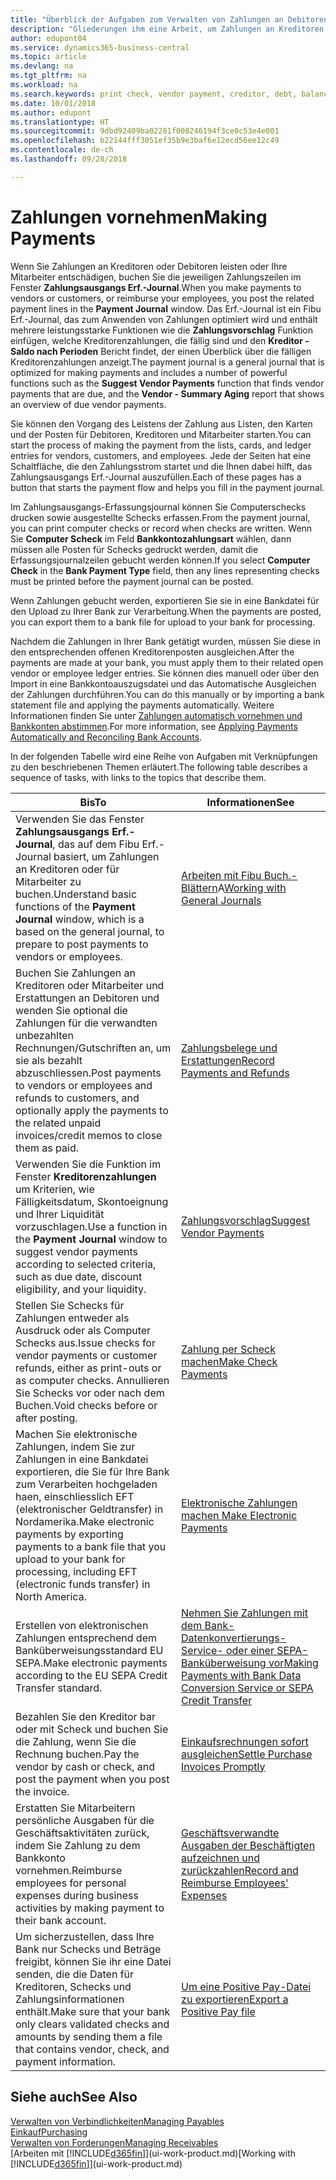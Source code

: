 ```yaml
---
title: "Überblick der Aufgaben zum Verwalten von Zahlungen an Debitoren | Microsoft Docs"
description: "Gliederungen ihm eine Arbeit, um Zahlungen an Kreditoren oder zu den Gläubigern, einschliesslich Buchungszahlungszeilen und das Anzeigen einer Übersicht über den fälligen Saldo zu verwalten."
author: edupont04
ms.service: dynamics365-business-central
ms.topic: article
ms.devlang: na
ms.tgt_pltfrm: na
ms.workload: na
ms.search.keywords: print check, vendor payment, creditor, debt, balance due, AP
ms.date: 10/01/2018
ms.author: edupont
ms.translationtype: HT
ms.sourcegitcommit: 9dbd92409ba02281f008246194f3ce0c53e4e001
ms.openlocfilehash: b22144fff3051ef35b9e3baf6e12ecd56ee12c49
ms.contentlocale: de-ch
ms.lasthandoff: 09/28/2018

---
```

# <a name="making-payments"></a><span data-ttu-id="0ec26-103">Zahlungen vornehmen</span><span class="sxs-lookup"><span data-stu-id="0ec26-103">Making Payments</span></span>

<span data-ttu-id="0ec26-104">Wenn Sie Zahlungen an Kreditoren oder Debitoren leisten oder Ihre Mitarbeiter entschädigen, buchen Sie die jeweiligen Zahlungszeilen im Fenster **Zahlungsausgangs Erf.-Journal**.</span><span class="sxs-lookup"><span data-stu-id="0ec26-104">When you make payments to vendors or customers, or reimburse your employees, you post the related payment lines in the **Payment Journal** window.</span></span> <span data-ttu-id="0ec26-105">Das Erf.-Journal ist ein Fibu Erf.-Journal, das zum Anwenden von Zahlungen optimiert wird und enthält mehrere leistungsstarke Funktionen wie die **Zahlungsvorschlag** Funktion einfügen, welche Kreditorenzahlungen, die fällig sind und den **Kreditor - Saldo nach Perioden** Bericht findet, der einen Überblick über die fälligen Kreditorenzahlungen anzeigt.</span><span class="sxs-lookup"><span data-stu-id="0ec26-105">The payment journal is a general journal that is optimized for making payments and includes a number of powerful functions such as the **Suggest Vendor Payments** function that finds vendor payments that are due, and the **Vendor - Summary Aging** report that shows an overview of due vendor payments.</span></span>  

<span data-ttu-id="0ec26-106">Sie können den Vorgang des Leistens der Zahlung aus Listen, den Karten und der Posten für Debitoren, Kreditoren und Mitarbeiter starten.</span><span class="sxs-lookup"><span data-stu-id="0ec26-106">You can start the process of making the payment from the lists, cards, and ledger entries for vendors, customers, and employees.</span></span> <span data-ttu-id="0ec26-107">Jede der Seiten hat eine Schaltfläche, die den Zahlungsstrom startet und die Ihnen dabei hilft, das Zahlungsausgangs Erf.-Journal auszufüllen.</span><span class="sxs-lookup"><span data-stu-id="0ec26-107">Each of these pages has a button that starts the payment flow and helps you fill in the payment journal.</span></span>  

<span data-ttu-id="0ec26-108">Im Zahlungsausgangs-Erfassungsjournal können Sie Computerschecks drucken sowie ausgestellte Schecks erfassen.</span><span class="sxs-lookup"><span data-stu-id="0ec26-108">From the payment journal, you can print computer checks or record when checks are written.</span></span> <span data-ttu-id="0ec26-109">Wenn Sie **Computer Scheck** im Feld **Bankkontozahlungsart** wählen, dann müssen alle Posten für Schecks gedruckt werden, damit die Erfassungsjournalzeilen gebucht werden können.</span><span class="sxs-lookup"><span data-stu-id="0ec26-109">If you select **Computer Check** in the **Bank Payment Type** field, then any lines representing checks must be printed before the payment journal can be posted.</span></span>

<span data-ttu-id="0ec26-110">Wenn Zahlungen gebucht werden, exportieren Sie sie in eine Bankdatei für den Upload zu Ihrer Bank zur Verarbeitung.</span><span class="sxs-lookup"><span data-stu-id="0ec26-110">When the payments are posted, you can export them to a bank file for upload to your bank for processing.</span></span>

<span data-ttu-id="0ec26-111">Nachdem die Zahlungen in Ihrer Bank getätigt wurden, müssen Sie diese in den entsprechenden offenen Kreditorenposten ausgleichen.</span><span class="sxs-lookup"><span data-stu-id="0ec26-111">After the payments are made at your bank, you must apply them to their related open vendor or employee ledger entries.</span></span> <span data-ttu-id="0ec26-112">Sie können dies manuell oder über den Import in eine Bankkontoauszugsdatei und das Automatische Ausgleichen der Zahlungen durchführen.</span><span class="sxs-lookup"><span data-stu-id="0ec26-112">You can do this manually or by importing a bank statement file and applying the payments automatically.</span></span> <span data-ttu-id="0ec26-113">Weitere Informationen finden Sie unter [Zahlungen automatisch vornehmen und Bankkonten abstimmen](receivables-apply-payments-auto-reconcile-bank-accounts.md).</span><span class="sxs-lookup"><span data-stu-id="0ec26-113">For more information, see [Applying Payments Automatically and Reconciling Bank Accounts](receivables-apply-payments-auto-reconcile-bank-accounts.md).</span></span>

<span data-ttu-id="0ec26-114">In der folgenden Tabelle wird eine Reihe von Aufgaben mit Verknüpfungen zu den beschriebenen Themen erläutert.</span><span class="sxs-lookup"><span data-stu-id="0ec26-114">The following table describes a sequence of tasks, with links to the topics that describe them.</span></span>

| <span data-ttu-id="0ec26-115">Bis</span><span class="sxs-lookup"><span data-stu-id="0ec26-115">To</span></span> | <span data-ttu-id="0ec26-116">Informationen</span><span class="sxs-lookup"><span data-stu-id="0ec26-116">See</span></span> |
| --- | --- |
|<span data-ttu-id="0ec26-117">Verwenden Sie das Fenster **Zahlungsausgangs Erf.-Journal**, das auf dem Fibu Erf.-Journal basiert, um Zahlungen an Kreditoren oder für Mitarbeiter zu buchen.</span><span class="sxs-lookup"><span data-stu-id="0ec26-117">Understand basic functions of the **Payment Journal** window, which is a based on the general journal, to prepare to post payments to vendors or employees.</span></span>|<span data-ttu-id="0ec26-118">[Arbeiten mit Fibu Buch.-Blättern](ui-work-general-journals.md)A</span><span class="sxs-lookup"><span data-stu-id="0ec26-118">[Working with General Journals](ui-work-general-journals.md)</span></span>|
|<span data-ttu-id="0ec26-119">Buchen Sie Zahlungen an Kreditoren oder Mitarbeiter und Erstattungen an Debitoren und wenden Sie optional die Zahlungen für die verwandten unbezahlten Rechnungen/Gutschriften an, um sie als bezahlt abzuschliessen.</span><span class="sxs-lookup"><span data-stu-id="0ec26-119">Post payments to vendors or employees and refunds to customers, and optionally apply the payments to the related unpaid invoices/credit memos to close them as paid.</span></span>|[<span data-ttu-id="0ec26-120">Zahlungsbelege und Erstattungen</span><span class="sxs-lookup"><span data-stu-id="0ec26-120">Record Payments and Refunds</span></span>](payables-how-post-payments-refunds.md)|
| <span data-ttu-id="0ec26-121">Verwenden Sie die Funktion im Fenster **Kreditorenzahlungen** um Kriterien, wie Fälligkeitsdatum, Skontoeignung und Ihrer Liquidität vorzuschlagen.</span><span class="sxs-lookup"><span data-stu-id="0ec26-121">Use a function in the **Payment Journal** window to suggest vendor payments according to selected criteria, such as due date, discount eligibility, and your liquidity.</span></span> |[<span data-ttu-id="0ec26-122">Zahlungsvorschlag</span><span class="sxs-lookup"><span data-stu-id="0ec26-122">Suggest Vendor Payments</span></span>](payables-how-suggest-vendor-payments.md) |
| <span data-ttu-id="0ec26-123">Stellen Sie Schecks für Zahlungen entweder als Ausdruck oder als Computer Schecks aus.</span><span class="sxs-lookup"><span data-stu-id="0ec26-123">Issue checks for vendor payments or customer refunds, either as print-outs or as computer checks.</span></span> <span data-ttu-id="0ec26-124">Annullieren Sie Schecks vor oder nach dem Buchen.</span><span class="sxs-lookup"><span data-stu-id="0ec26-124">Void checks before or after posting.</span></span> |[<span data-ttu-id="0ec26-125">Zahlung per Scheck machen</span><span class="sxs-lookup"><span data-stu-id="0ec26-125">Make Check Payments</span></span>](payables-how-work-checks.md) |
|<span data-ttu-id="0ec26-126">Machen Sie elektronische Zahlungen, indem Sie  zur Zahlungen in eine Bankdatei exportieren, die Sie für Ihre Bank zum Verarbeiten hochgeladen haen, einschliesslich EFT (elektronischer Geldtransfer) in Nordamerika.</span><span class="sxs-lookup"><span data-stu-id="0ec26-126">Make electronic payments by exporting payments to a bank file that you upload to your bank for processing, including EFT (electronic funds transfer) in North America.</span></span> |[<span data-ttu-id="0ec26-127">Elektronische Zahlungen machen </span><span class="sxs-lookup"><span data-stu-id="0ec26-127">Make Electronic Payments</span></span>](payables-how-export-payments-bank-file.md)|
|<span data-ttu-id="0ec26-128">Erstellen von elektronischen Zahlungen entsprechend dem Banküberweisungsstandard EU SEPA.</span><span class="sxs-lookup"><span data-stu-id="0ec26-128">Make electronic payments according to the EU SEPA Credit Transfer standard.</span></span>|[<span data-ttu-id="0ec26-129">Nehmen Sie Zahlungen mit dem Bank-Datenkonvertierungs-Service- oder einer SEPA-Banküberweisung vor</span><span class="sxs-lookup"><span data-stu-id="0ec26-129">Making Payments with Bank Data Conversion Service or SEPA Credit Transfer</span></span>](finance-make-payments-with-bank-data-conversion-service-or-sepa-credit-transfer.md)|
| <span data-ttu-id="0ec26-130">Bezahlen Sie den Kreditor bar oder mit Scheck und buchen Sie die Zahlung, wenn Sie die Rechnung buchen.</span><span class="sxs-lookup"><span data-stu-id="0ec26-130">Pay the vendor by cash or check, and post the payment when you post the invoice.</span></span> |[<span data-ttu-id="0ec26-131">Einkaufsrechnungen sofort ausgleichen</span><span class="sxs-lookup"><span data-stu-id="0ec26-131">Settle Purchase Invoices Promptly</span></span>](finance-how-to-settle-purchase-invoices-promptly.md) |
|<span data-ttu-id="0ec26-132">Erstatten Sie Mitarbeitern persönliche Ausgaben für die Geschäftsaktivitäten zurück, indem Sie Zahlung zu dem Bankkonto vornehmen.</span><span class="sxs-lookup"><span data-stu-id="0ec26-132">Reimburse employees for personal expenses during business activities by making payment to their bank account.</span></span>|[<span data-ttu-id="0ec26-133">Geschäftsverwandte Ausgaben der Beschäftigten aufzeichnen und zurückzahlen</span><span class="sxs-lookup"><span data-stu-id="0ec26-133">Record and Reimburse Employees' Expenses</span></span>](finance-how-record-reimburse-employee-expenses.md)|
| <span data-ttu-id="0ec26-134">Um sicherzustellen, dass Ihre Bank nur Schecks und Beträge freigibt, können Sie ihr eine Datei senden, die die Daten für Kreditoren, Schecks und Zahlungsinformationen enthält.</span><span class="sxs-lookup"><span data-stu-id="0ec26-134">Make sure that your bank only clears validated checks and amounts by sending them a file that contains vendor, check, and payment information.</span></span> |[<span data-ttu-id="0ec26-135">Um eine Positive Pay-Datei zu exportieren</span><span class="sxs-lookup"><span data-stu-id="0ec26-135">Export a Positive Pay file</span></span>](finance-how-positive-pay.md) |

## <a name="see-also"></a><span data-ttu-id="0ec26-136">Siehe auch</span><span class="sxs-lookup"><span data-stu-id="0ec26-136">See Also</span></span>
[<span data-ttu-id="0ec26-137">Verwalten von Verbindlichkeiten</span><span class="sxs-lookup"><span data-stu-id="0ec26-137">Managing Payables</span></span>](payables-manage-payables.md)  
[<span data-ttu-id="0ec26-138">Einkauf</span><span class="sxs-lookup"><span data-stu-id="0ec26-138">Purchasing</span></span>](purchasing-manage-purchasing.md)  
[<span data-ttu-id="0ec26-139">Verwalten von Forderungen</span><span class="sxs-lookup"><span data-stu-id="0ec26-139">Managing Receivables</span></span>](receivables-manage-receivables.md)  
<span data-ttu-id="0ec26-140">[Arbeiten mit [!INCLUDE[d365fin](includes/d365fin_md.md)]](ui-work-product.md)</span><span class="sxs-lookup"><span data-stu-id="0ec26-140">[Working with [!INCLUDE[d365fin](includes/d365fin_md.md)]](ui-work-product.md)</span></span>  


